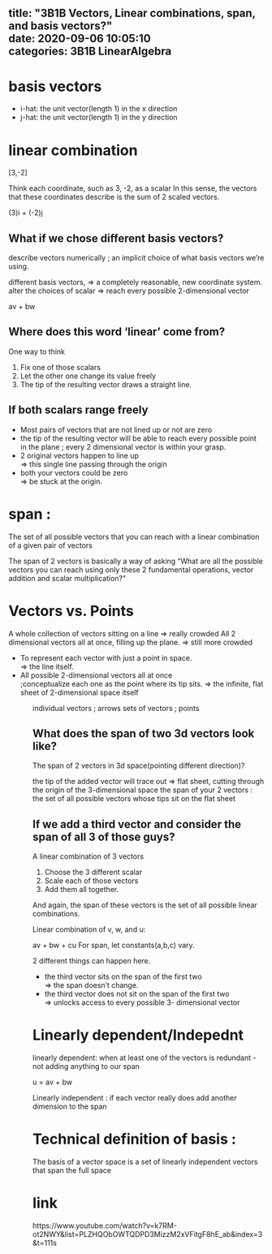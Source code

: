 title: "3B1B Vectors, Linear combinations, span, and basis vectors?"	
date: 2020-09-06 10:05:10	
categories: 3B1B LinearAlgebra
---	

<h1>basis vectors</h1>
<ul>
 <li>i-hat: the unit vector(length 1) in the x direction</li>
 <li>j-hat: the unit vector(length 1) in the y direction</li>
</ul>


<h1>linear combination </h1>

[3,-2]

Think each coordinate, such as 3, -2, as a scalar
In this sense, the vectors that these coordinates describe is the sum of 2 scaled vectors. 

(3)i + (-2)j 


<h2>What if we chose different basis vectors?</h2>

describe vectors numerically 
; an implicit choice of what basis vectors we’re using. 

different basis vectors, => a completely reasonable, new coordinate system. 
alter the choices of scalar => reach every possible 2-dimensional vector 


av + bw


<h2>Where does this word ‘linear’ come from? </h2>

One way to think 
<ol>
 <li>Fix one of those scalars</li>
 <li>Let the other one change its value freely</li>
 <li>The tip of the resulting vector draws a straight line. </li>
</ol>

<h2>If both scalars range freely</h2>
<ul>
<li> Most pairs of vectors that are not lined up or not are zero <li>
 the tip of the resulting vector will be able to reach every possible point in the plane ; every 2 dimensional vector is within your grasp. 
 <li>2 original vectors happen to line up </li>
 => this single line passing through the origin
 <li>both your vectors could be zero </li>
 => be stuck at the origin. 
</ul>


<h1>span :</h1>

The set of all possible vectors that you can reach with a linear combination of a given pair of vectors

The span of 2 vectors is basically a way of asking “What are all the possible vectors you can reach using only these 2 fundamental operations, vector addition and scalar multiplication?”



<h1>Vectors vs. Points</h1>

A whole collection of vectors sitting on a line => really crowded
All 2 dimensional vectors all at once, filling up the plane. => still more crowded

<ul>
 <li>To represent each vector with just a point in space. </li>
=> the line itself. 

 <li>All possible 2-dimensional vectors all at once </li>
;conceptualize each one as the point where its tip sits. 
=> the infinite, flat sheet of 2-dimensional space itself
<ul>


individual vectors ;  arrows
sets of vectors ; points

 
<h2>What does the span of two 3d vectors look like?</h2>

The span of  2 vectors in 3d space(pointing different direction)?

the tip of the added vector will trace out => flat sheet, cutting through the origin of the 3-dimensional space
the span of your 2 vectors  : the set of all possible vectors whose tips sit on the flat sheet


<h2>If we add a third vector and consider the span of all 3 of those guys?</h2>

A linear combination of 3 vectors 
<ol>
 <li> Choose the 3 different scalar </li>
 <li> Scale each of those vectors </li>
 <li> Add them all together. </li>
</ol>

And again, the span of these vectors is the set of all possible linear combinations. 

Linear combination of v, w, and u:

av + bw + cu
For span, let constants(a,b,c) vary. 


2 different things can happen here. 
<ul>
 <li>the third vector sits on the span of the first two </li>
=> the span doesn’t change. 
 <li>the third vector does not sit on the span of the first two </li>
=> unlocks access to every possible 3- dimensional vector 
</ul>


<h1>Linearly dependent/Indepednt</h1>

linearly dependent: when at least one of the vectors is redundant - not adding anything to our span

u = av + bw

Linearly independent : if each vector really does add another dimension to the span



<h1>Technical definition of basis : </h1>
The basis of a vector space is a set of linearly independent vectors that span the full space


<h1>link</h1>
https://www.youtube.com/watch?v=k7RM-ot2NWY&list=PLZHQObOWTQDPD3MizzM2xVFitgF8hE_ab&index=3&t=111s


